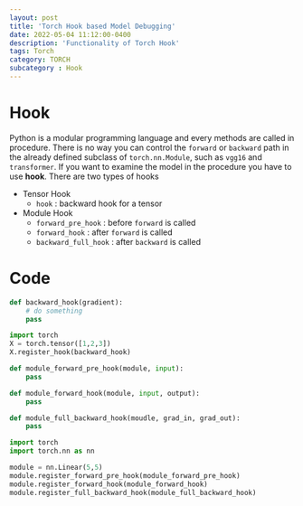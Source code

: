 ```yaml
---
layout: post
title: 'Torch Hook based Model Debugging'
date: 2022-05-04 11:12:00-0400
description: 'Functionality of Torch Hook'
tags: Torch
category: TORCH
subcategory : Hook
---
```


# Hook 

Python is a modular programming language and every methods are called in procedure. There is no way you can control the `forward` or `backward` path in the already defined subclass of `torch.nn.Module`, such as `vgg16` and `transformer`. If you want to examine the model in the procedure you have to use **hook**. There are two types of hooks 

* Tensor Hook
  * `hook`  :  backward hook for a tensor
* Module Hook  
  * `forward_pre_hook` : before `forward` is called
  * `forward_hook` : after `forward` is called
  * `backward_full_hook` : after `backward` is called

# Code

```python
def backward_hook(gradient):
    # do something 
    pass

import torch 
X = torch.tensor([1,2,3])
X.register_hook(backward_hook)
```



```python
def module_forward_pre_hook(module, input):
    pass  

def module_forward_hook(module, input, output):
    pass 

def module_full_backward_hook(moudle, grad_in, grad_out):
    pass

import torch 
import torch.nn as nn

module = nn.Linear(5,5)
module.register_forward_pre_hook(module_forward_pre_hook)
module.register_forward_hook(module_forward_hook)
module.register_full_backward_hook(module_full_backward_hook)
```